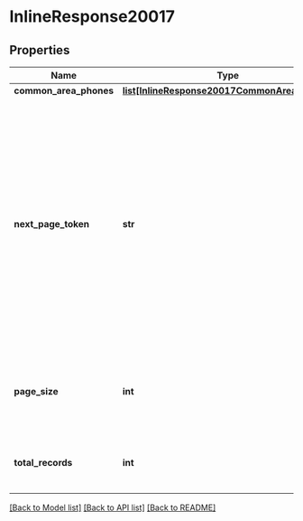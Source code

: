 # InlineResponse20017

## Properties
Name | Type | Description | Notes
------------ | ------------- | ------------- | -------------
**common_area_phones** | [**list[InlineResponse20017CommonAreaPhones]**](InlineResponse20017CommonAreaPhones.md) |  | [optional] 
**next_page_token** | **str** | The next page token is used to paginate through large result sets. A next page token will be returned whenever the set of available results exceeds the current page size. The expiration period for this token is 15 minutes. | [optional] 
**page_size** | **int** | Total number of records returned from a single API call. | [optional] 
**total_records** | **int** | Total number of records found for this query. | [optional] 

[[Back to Model list]](../README.md#documentation-for-models) [[Back to API list]](../README.md#documentation-for-api-endpoints) [[Back to README]](../README.md)

